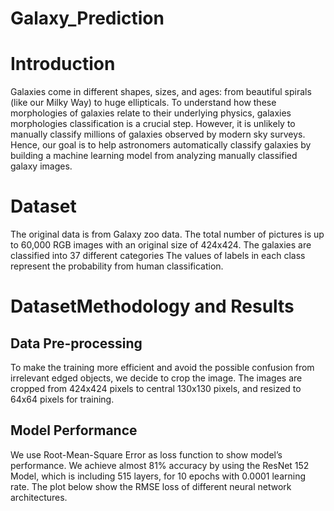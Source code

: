 # Galaxy_Prediction
#  Introduction
Galaxies come in different shapes, sizes, and ages: from beautiful spirals (like our Milky Way) to huge ellipticals. To understand how these morphologies of galaxies relate to their underlying physics, galaxies morphologies classification is a crucial step. However, it is unlikely to manually classify millions of galaxies observed by modern sky surveys. Hence, our goal is to help astronomers automatically classify galaxies by building a machine learning model from analyzing manually classified galaxy images.
#  Dataset
The original data is from Galaxy zoo data.
The total number of pictures is up to 60,000  RGB images with an original size of 424x424.
The galaxies are classified into 37 different categories
The values of labels in each class represent the probability from human classification.
#  DatasetMethodology and Results
## Data Pre-processing
To make the training more efficient and avoid the possible confusion from irrelevant edged objects, we decide to crop the image. The images are cropped from 424x424 pixels to central 130x130 pixels, and resized to 64x64 pixels for training.
## Model Performance
We use Root-Mean-Square Error as loss function to show model’s performance. We achieve almost 81% accuracy by using the ResNet 152 Model, which is including 515 layers, for 10 epochs with 0.0001 learning rate. The plot below show the RMSE loss of different neural network architectures.
